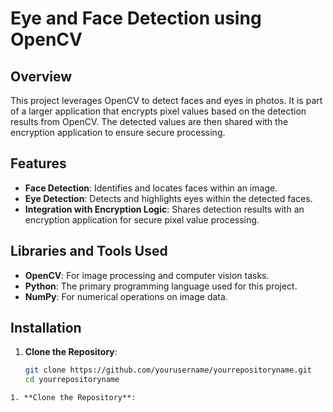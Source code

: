 # Eye and Face Detection using OpenCV

## Overview

This project leverages OpenCV to detect faces and eyes in photos. It is part of a larger application that encrypts pixel values based on the detection results from OpenCV. The detected values are then shared with the encryption application to ensure secure processing.

## Features

- **Face Detection**: Identifies and locates faces within an image.
- **Eye Detection**: Detects and highlights eyes within the detected faces.
- **Integration with Encryption Logic**: Shares detection results with an encryption application for secure pixel value processing.

## Libraries and Tools Used

- **OpenCV**: For image processing and computer vision tasks.
- **Python**: The primary programming language used for this project.
- **NumPy**: For numerical operations on image data.

## Installation

1. **Clone the Repository**:
   ```sh
   git clone https://github.com/yourusername/yourrepositoryname.git
   cd yourrepositoryname
  ```
1. **Clone the Repository**:
